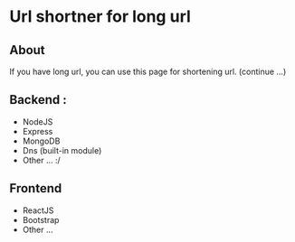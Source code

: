 # Url shortner for long url 

## About  

If you have long url, you can use this page for shortening url.
(continue ...)

## Backend : 
- NodeJS
- Express
- MongoDB
- Dns (built-in module)
- Other ... :/


## Frontend

- ReactJS
- Bootstrap 
- Other ... 